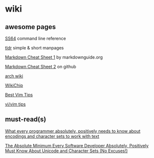 wiki
====

awesome pages
-------------

[SS64](https://ss64.com/) command line reference

[tldr](https://tldr.ostera.io/) simple & short manpages

[Markdown Cheat Sheet 1](https://www.markdownguide.org/cheat-sheet)  by markdownguide.org

[Markdown Cheat Sheet 2](https://github.com/adam-p/markdown-here/wiki/Markdown-Cheatsheet) on github

[arch wiki](https://wiki.archlinux.org/)

[WikiChip](https://en.wikichip.org/)

[Best Vim Tips](vim.wikia.com/wiki/Best_Vim_Tips)

[vi/vim tips](http://www.viemu.com/vi_vim_tips.html)

must-read(s)
------------

[What every programmer absolutely, positively needs to know about encodings and character sets to work with text](http://kunststube.net/encoding/)

[The Absolute Minimum Every Software Developer Absolutely, Positively Must Know About Unicode and Character Sets (No Excuses!)](https://www.joelonsoftware.com/2003/10/08/the-absolute-minimum-every-software-developer-absolutely-positively-must-know-about-unicode-and-character-sets-no-excuses/)